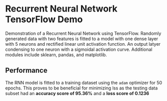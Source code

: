 # Recurrent Neural Network TensorFlow Demo
Demonstration of a Recurrent Neural Network using TensorFlow. Randomly generated data with two features is fitted to a model with one dense layer with 5 neurons and rectified linear unit activation function. An output latyer condensing to one neuron with a sigmoidal activation curve.  Additional modules include sklearn, pandas, and matplotlib.

## Performance
The RNN model is fitted to a training dataset using the ```adam``` optimizer for 50 epochs. This proves to be beneficial for minimizing lss as the testing data subset had an **accuracy score of 95.36%** and a **loss score of 0.1236**
